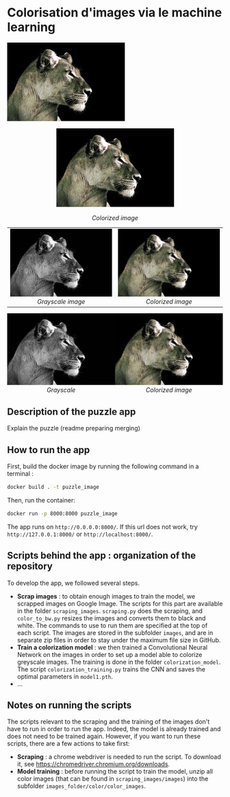 # Colorisation d'images via le machine learning

![colorized image](images_folder/image%20bank/results/1.jpg)


<p align="center">
  <img src="images_folder/image%20bank/results/1.jpg" alt="Image colorisée">
</p>

<p align="center">
  <em>Colorized image</em>
</p>



<table>
  <tr>
    <td align="center">
      <img src="images_folder/image%20bank/keep/_1.jpg" alt="Grayscale image">
      <br>
      <em>Grayscale image</em>
    </td>
    <td align="center">
      <img src="images_folder/image%20bank/results/1.jpg" alt="Colorized image">
      <br>
      <em>Colorized image</em>
    </td>
  </tr>
</table>



<div style="display: flex; justify-content: space-between; text-align: center;">
  <div>
    <img src="images_folder/image%20bank/keep/_1.jpg" alt="Image en noir et blanc">
    <br>
    <em>Grayscale</em>
  </div>
  <div>
    <img src="images_folder/image%20bank/results/1.jpg" alt="Image en couleurs">
    <br>
    <em>Colorized image</em>
  </div>
</div>


## Description of the puzzle app

Explain the puzzle (readme preparing merging)

## How to run the app
First, build the docker image by running the following command in a terminal :

```bash
docker build . -t puzzle_image
```

Then, run the container:

```bash
docker run -p 8000:8000 puzzle_image
```

The app runs on `http://0.0.0.0:8000/`. If this url does not work, try `http://127.0.0.1:8000/` or `http://localhost:8000/`.

## Scripts behind the app : organization of the repository
To develop the app, we followed several steps.
* **Scrap images** : to obtain enough images to train the model, we scrapped images on Google Image. The scripts for this part are available in the folder `scraping_images`. `scraping.py` does the scraping, and `color_to_bw.py` resizes the images and converts them to black and white. The commands to use to run them are specified at the top of each script. The images are stored in the subfolder `images`, and are in separate zip files in order to stay under the maximum file size in GitHub.
* **Train a colorization model** : we then trained a Convolutional Neural Network on the images in order to set up a model able to colorize greyscale images. The training is done in the folder `colorization_model`. The script `colorization_training.py` trains the CNN and saves the optimal parameters in `model1.pth`.
* ...

## Notes on running the scripts
The scripts relevant to the scraping and the training of the images don't have to run in order to run the app. Indeed, the model is already trained and does not need to be trained again. However, if you want to run these scripts, there are a few actions to take first:
* **Scraping** : a chrome webdriver is needed to run the script. To download it, see https://chromedriver.chromium.org/downloads.
* **Model training** : before running the script to train the model, unzip all color images (that can be found in `scraping_images/images`) into the subfolder `images_folder/color/color_images`.
